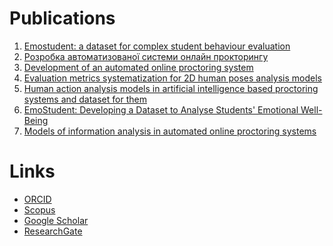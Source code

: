 # Publications
1) [Emostudent: a dataset for complex student behaviour
evaluation](https://doi.org/10.15276/opu.1.67.2023.07)
2) [Розробка автоматизованої системи онлайн прокторингу](https://doi.org/10.15276/imms.v13.no1-2.180)
3) [Development of an automated online proctoring system](https://doi.org/10.15276/hait.06.2023.11)
4) [Evaluation metrics systematization for 2D human
poses analysis models](https://doi.org/10.15276/hait.06.2023.2)
5) [Human action analysis models in artificial intelligence
based proctoring systems and dataset for them](https://doi.org/10.15276/aait.06.2023.14)
6) [EmoStudent: Developing
a Dataset to Analyse Students' Emotional Well-Being](https://doi.org/10.25673/112996)
7) [Models of information analysis in
automated online proctoring systems](https://link.springer.com/chapter/10.1007/978-3-031-70959-3_13)

# Links
- [ORCID](https://orcid.org/0000-0002-3165-6788)
- [Scopus](https://www.scopus.com/authid/detail.uri?authorId=58861088900)
- [Google Scholar](https://scholar.google.com/citations?hl=uk&user=GwBTM6YAAAAJ)
- [ResearchGate](https://www.researchgate.net/profile/Anastasiia-Breskina)
